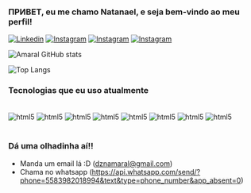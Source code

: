 ### ПРИВЕТ, eu me chamo Natanael, e seja bem-vindo ao meu perfil!

[![Linkedin](https://img.shields.io/badge/LinkedIn-0077B5?style=for-the-badge&logo=linkedin&logoColor=white)](https://www.linkedin.com/in/natanael-amaral-a8661b264/)
[![Instagram](https://img.shields.io/badge/Instagram-E4405F?style=for-the-badge&logo=instagram&logoColor=white)](https://www.instagram.com/amaraldsn/?next=%2F)
[![Instagram](https://img.shields.io/badge/website-000000?style=for-the-badge&logo=About.me&logoColor=white)](https://amaraldzn.github.io/)
[![Instagram](https://img.shields.io/badge/Instagram-E4405F?style=for-the-badge&logo=instagram&logoColor=white)](https://amaraldzn.github.io/ecommerce/)

![Amaral GitHub stats](https://github-readme-stats.vercel.app/api?username=amaraldzn&show_icons=true&theme=transparent&bg_color=000&text_color=fff&icon_color=9400d3&title_color=9400D3&hide=prs)

![Top Langs](https://github-readme-stats.vercel.app/api/top-langs/?username=amaraldzn&layout=compact&bg_color=000&text_color=fff&title_color=9400D3&langs_count=ff69b4)


### Tecnologias que eu uso atualmente

<div style="display: inline block;"> <br/>
<img align="center" alt="html5" src="https://img.shields.io/badge/HTML5-E34F26?style=for-the-badge&logo=html5&logoColor=white">
<img align="center" alt="html5" src="https://img.shields.io/badge/CSS3-1572B6?style=for-the-badge&logo=css3&logoColor=white">
<img align="center" alt="html5" src="https://img.shields.io/badge/Python-14354C?style=for-the-badge&logo=python&logoColor=white">
<img align="center" alt="html5" src="https://img.shields.io/badge/Canva-%2300C4CC.svg?&style=for-the-badge&logo=Canva&logoColor=white">
<img align="center" alt="html5" src="https://img.shields.io/badge/Ubuntu-E95420?style=for-the-badge&logo=ubuntu&logoColor=white">
<img align="center" alt="html5" src="https://img.shields.io/badge/Adobe%20Photoshop-31A8FF?style=for-the-badge&logo=Adobe%20Photoshop&logoColor=black">
<img align="center" alt="html5" src="https://img.shields.io/badge/Bootstrap-563D7C?style=for-the-badge&logo=bootstrap&logoColor=white">
<img align="center" alt="html5" src="https://img.shields.io/badge/Tailwind_CSS-38B2AC?style=for-the-badge&logo=tailwind-css&logoColor=white">

</div><br/>

### Dá uma olhadinha aí!!
- Manda um email lá :D (dznamaral@gmail.com)
- Chama no whatsapp (https://api.whatsapp.com/send/?phone=5583982018994&text&type=phone_number&app_absent=0)

